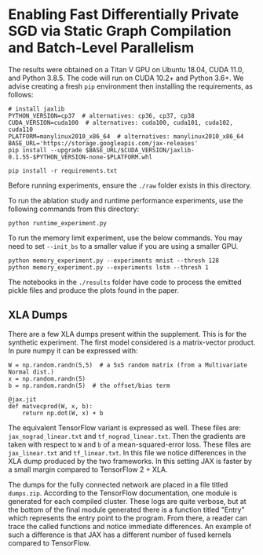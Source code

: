 # Enabling Fast Differentially Private SGD via Static Graph Compilation and Batch-Level Parallelism

The results were obtained on a Titan V GPU on Ubuntu 18.04, CUDA 11.0, and Python 3.8.5. The code will run on CUDA 10.2+ and Python 3.6+. We advise creating a fresh `pip` environment then installing the requirements, as follows:

```
# install jaxlib
PYTHON_VERSION=cp37  # alternatives: cp36, cp37, cp38
CUDA_VERSION=cuda100  # alternatives: cuda100, cuda101, cuda102, cuda110
PLATFORM=manylinux2010_x86_64  # alternatives: manylinux2010_x86_64
BASE_URL='https://storage.googleapis.com/jax-releases'
pip install --upgrade $BASE_URL/$CUDA_VERSION/jaxlib-0.1.55-$PYTHON_VERSION-none-$PLATFORM.whl

pip install -r requirements.txt
```

Before running experiments, ensure the `./raw` folder exists in this directory.

To run the ablation study and runtime performance experiments, use the following commands from this directory:

```
python runtime_experiment.py
```

To run the memory limit experiment, use the below commands. You may need to set `--init_bs` to a smaller value if you are using a smaller GPU.

```
python memory_experiment.py --experiments mnist --thresh 128
python memory_experiment.py --experiments lstm --thresh 1
```

The notebooks in the `./results` folder have code to process the emitted pickle files and produce the plots found in the paper.

## XLA Dumps

There are a few XLA dumps present within the supplement. This is for the synthetic experiment. The first model considered is a matrix-vector product. In pure numpy it can be expressed with:

```
W = np.random.randn(5,5)  # a 5x5 random matrix (from a Multivariate Normal dist.)
x = np.random.randn(5)
b = np.random.randn(5)  # the offset/bias term

@jax.jit
def matvecprod(W, x, b):
    return np.dot(W, x) + b
```

The equivalent TensorFlow variant is expressed as well. These files are: `jax_nograd_linear.txt` and `tf_nograd_linear.txt`. Then the gradients are taken with respect to `W` and `b` of a mean-squared-error loss. These files are `jax_linear.txt` and `tf_linear.txt`. In this file we notice differences in the XLA dump produced by the two frameworks. In this setting JAX is faster by a small margin compared to TensorFlow 2 + XLA.

The dumps for the fully connected network are placed in a file titled `dumps.zip`. According to the TensorFlow documentation, one module is generated for each compiled cluster. These logs are quite verbose, but at the bottom of the final module generated there is a function titled "Entry" which represents the entry point to the program. From there, a reader can trace the called functions and notice immediate differences. An example of such a difference is that JAX has a different number of fused kernels compared to TensorFlow.
